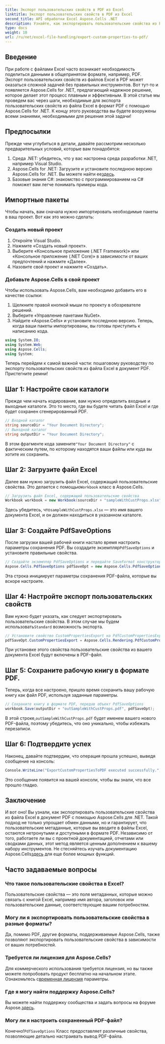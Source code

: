 ```yaml
---
title: Экспорт пользовательских свойств в PDF из Excel
linktitle: Экспорт пользовательских свойств в PDF из Excel
second_title: API обработки Excel Aspose.Cells .NET
description: Узнайте, как экспортировать пользовательские свойства из Excel в PDF с помощью Aspose.Cells для .NET в этом пошаговом руководстве. Оптимизируйте обмен данными.
type: docs
weight: 10
url: /ru/net/excel-file-handling/export-custom-properties-to-pdf/
---
```

## Введение
При работе с файлами Excel часто возникает необходимость поделиться данными в общепринятом формате, например, PDF. Экспорт пользовательских свойств из файлов Excel в PDF может оказаться сложной задачей без правильных инструментов. Вот тут-то и появляется Aspose.Cells for .NET, предлагающий надежное решение, которое делает этот процесс плавным и эффективным. В этой статье мы проведем вас через шаги, необходимые для экспорта пользовательских свойств из файла Excel в формат PDF с помощью Aspose.Cells for .NET. К концу этого руководства вы будете вооружены всеми знаниями, необходимыми для решения этой задачи!
## Предпосылки
Прежде чем углубиться в детали, давайте рассмотрим несколько предварительных условий, которые вам понадобятся:
1. Среда .NET: убедитесь, что у вас настроена среда разработки .NET, например Visual Studio.
2.  Aspose.Cells for .NET: Загрузите и установите последнюю версию Aspose.Cells for .NET. Вы можете найти ее[здесь](https://releases.aspose.com/cells/net/).
3. Базовые знания C#: знакомство с программированием на C# поможет вам легче понимать примеры кода.
## Импортные пакеты
Чтобы начать, вам сначала нужно импортировать необходимые пакеты в ваш проект. Вот как это можно сделать:
### Создать новый проект
1. Откройте Visual Studio.
2. Нажмите «Создать новый проект».
3. Выберите «Консольное приложение (.NET Framework)» или «Консольное приложение (.NET Core)» в зависимости от ваших предпочтений и нажмите «Далее».
4. Назовите свой проект и нажмите «Создать».
### Добавьте Aspose.Cells в свой проект
Чтобы использовать Aspose.Cells, вам необходимо добавить его в качестве ссылки:
1. Щелкните правой кнопкой мыши по проекту в обозревателе решений.
2. Выберите «Управление пакетами NuGet».
3. Найдите «Aspose.Cells» и установите последнюю версию.
Теперь, когда ваши пакеты импортированы, вы готовы приступить к написанию кода.

```csharp
using System.IO;
using System.Web;
using Aspose.Cells;
using System;
```

Теперь перейдем к самой важной части: пошаговому руководству по экспорту пользовательских свойств из файла Excel в документ PDF. Пристегните ремни!
## Шаг 1: Настройте свои каталоги
Прежде чем начать кодирование, вам нужно определить входные и выходные каталоги. Это то место, где вы будете читать файл Excel и где будет сохранен сгенерированный PDF.
```csharp
// Входной каталог
string sourceDir = "Your Document Directory";
// Выходной каталог
string outputDir = "Your Document Directory";
```
 В этом фрагменте кода замените`"Your Document Directory"` с фактическим путем, по которому находятся ваши файлы или куда вы хотите их сохранить.
## Шаг 2: Загрузите файл Excel
 Далее вам нужно загрузить файл Excel, содержащий пользовательские свойства. Это делается с помощью`Workbook` класс в Aspose.Cells.
```csharp
// Загрузить файл Excel, содержащий пользовательские свойства
Workbook workbook = new Workbook(sourceDir + "sampleWithCustProps.xlsx");
```
 Здесь убедитесь, что`sampleWithCustProps.xlsx` — это имя вашего документа Excel, и он должен находиться в указанном каталоге.
## Шаг 3: Создайте PdfSaveOptions
 После загрузки вашей рабочей книги настало время настроить параметры сохранения PDF. Вы создадите экземпляр`PdfSaveOptions` и установите правильные свойства.
```csharp
// Создайте экземпляр PdfSaveOptions и передайте SaveFormat конструктору.
Aspose.Cells.PdfSaveOptions pdfSaveOpt = new Aspose.Cells.PdfSaveOptions();
```
Эта строка инициирует параметры сохранения PDF-файла, которые вы вскоре настроите.
## Шаг 4: Настройте экспорт пользовательских свойств
Вам нужно будет указать, как следует экспортировать пользовательские свойства. В этом случае мы будем использовать`Standard` возможность экспорта.
```csharp
// Установите свойство CustomPropertiesExport на PdfCustomPropertiesExport.Standard
pdfSaveOpt.CustomPropertiesExport = Aspose.Cells.Rendering.PdfCustomPropertiesExport.Standard;
```
При установке этого свойства пользовательские свойства из вашего документа Excel будут включены в PDF-файл.
## Шаг 5: Сохраните рабочую книгу в формате PDF.
Теперь, когда все настроено, пришло время сохранить вашу рабочую книгу как файл PDF, используя заданные параметры.
```csharp
// Сохраните книгу в формате PDF, передав объект PdfSaveOptions
workbook.Save(outputDir + "outSampleWithCustProps.pdf", pdfSaveOpt);
```
 В этой строке,`outSampleWithCustProps.pdf` будет именем вашего нового PDF-файла, поэтому убедитесь, что оно уникально, чтобы избежать перезаписи.
## Шаг 6: Подтвердите успех
Наконец, давайте подтвердим, что операция прошла успешно, выведя сообщение на консоль:
```csharp
Console.WriteLine("ExportCustomPropertiesToPDF executed successfully.");
```
Это сообщение появится на вашей консоли, чтобы вы знали, что все прошло гладко.
## Заключение
И вот оно! Вы узнали, как экспортировать пользовательские свойства из файла Excel в документ PDF с помощью Aspose.Cells для .NET. Такой подход не только упрощает обмен данными, но и гарантирует, что пользовательские метаданные, которые вы вводите в файлы Excel, остаются нетронутыми и доступными в формате PDF. Независимо от того, работаете ли вы с проектной документацией, отчетами или сводками данных, этот метод является ценным дополнением к вашему набору инструментов. Не стесняйтесь изучать документацию Aspose.Cells[здесь](https://reference.aspose.com/cells/net/) для еще более мощных функций.
## Часто задаваемые вопросы
### Что такое пользовательские свойства в Excel?
Пользовательские свойства — это поля метаданных, которые можно связать с книгой Excel, например имя автора, заголовок или пользовательские данные, соответствующие вашим потребностям.
### Могу ли я экспортировать пользовательские свойства в разные форматы?
Да, помимо PDF, другие форматы, поддерживаемые Aspose.Cells, также позволяют экспортировать пользовательские свойства в зависимости от ваших потребностей.
### Требуется ли лицензия для Aspose.Cells?
Для коммерческого использования требуется лицензия, но вы также можете попробовать продукт бесплатно на начальном этапе. Ознакомьтесь с[временная лицензия](https://purchase.aspose.com/temporary-license/) параметры.
### Где я могу найти поддержку Aspose.Cells?
 Вы можете найти поддержку сообщества и задать вопросы на форуме Aspose.[здесь](https://forum.aspose.com/c/cells/9).
### Могу ли я настроить сохраненный PDF-файл?
 Конечно!`PdfSaveOptions` Класс предоставляет различные свойства, позволяющие детально настраивать вывод PDF-файла.